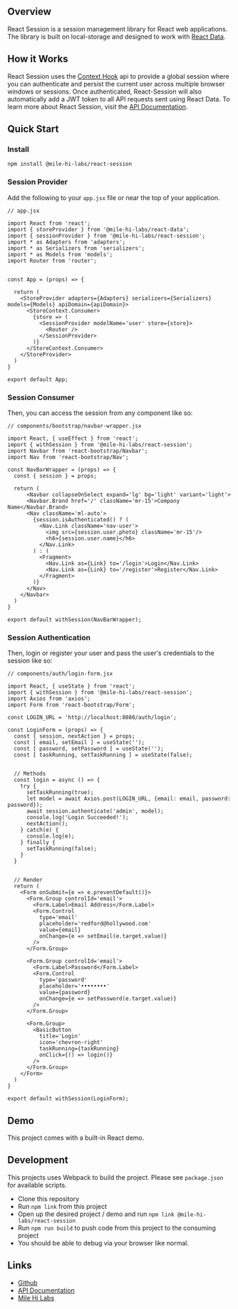 ## Overview
React Session is a session management library for React web applications. The library is built on local-storage and designed to work with [React Data](https://github.com/mile-hi-labs/react-data).


## How it Works
React Session uses the [Context Hook](https://reactjs.org/docs/context.html) api to provide a global session where you can authenticate and persist the current user across multiple browser windows or sessions. Once authenticated, React-Session will also automatically add a JWT token to all API requests sent using React Data. To learn more about React Session, visit the [API Documentation](https://app.gitbook.com/@mile-hi-labs/s/react-session/).


## Quick Start


### Install
`npm install @mile-hi-labs/react-session`


### Session Provider
Add the following to your `app.jsx` file or near the top of your application.

```
// app.jsx

import React from 'react';
import { storeProvider } from '@mile-hi-labs/react-data';
import { sessionProvider } from '@mile-hi-labs/react-session';
import * as Adapters from 'adapters';
import * as Serializers from 'serializers';
import * as Models from 'models';
import Router from 'router';


const App = (props) => {

  return (
    <StoreProvider adapters={Adapters} serializers={Serializers} models={Models} apiDomain={apiDomain}>
      <StoreContext.Consumer>
        {store => (
          <SessionProvider modelName='user' store={store}>
            <Router />
          </SessionProvider>
        )}
      </StoreContext.Consumer>
    </StoreProvider>
  )
}

export default App;
```

### Session Consumer
Then, you can access the session from any component like so:

```
// components/bootstrap/navbar-wrapper.jsx

import React, { useEffect } from 'react';
import { withSession } from '@mile-hi-labs/react-session';
import Navbar from 'react-bootstrap/Navbar';
import Nav from 'react-bootstrap/Nav';

const NavBarWrapper = (props) => {
  const { session } = props;

  return (
      <Navbar collapseOnSelect expand='lg' bg='light' variant='light'>
      <Navbar.Brand href='/' className='mr-15'>Company Name</Navbar.Brand>
      <Nav className='ml-auto'>
        {session.isAuthenticated() ? (
          <Nav.Link className='nav-user'>
            <img src={session.user.photo} className='mr-15'/>
            <h6>{session.user.name}</h6>
          </Nav.Link>
        ) : (
          <Fragment>
            <Nav.Link as={Link} to='/login'>Login</Nav.Link>
            <Nav.Link as={Link} to='/register'>Register</Nav.Link>
          </Fragment>
        )}
      </Nav>
    </Navbar>
  )
}

export default withSession(NavBarWrapper);
```

### Session Authentication
Then, login or register your user and pass the user's credentials to the session like so:

```
// components/auth/login-form.jsx

import React, { useState } from 'react';
import { withSession } from '@mile-hi-labs/react-session';
import Axios from 'axios';
import Form from 'react-bootstrap/Form';

const LOGIN_URL = 'http://localhost:8080/auth/login';

const LoginForm = (props) => {
  const { session, nextAction } = props;
  const [ email, setEmail ] = useState('');
  const [ password, setPassword ] = useState('');
  const [ taskRunning, setTaskRunning ] = useState(false);


  // Methods
  const login = async () => {
    try {
      setTaskRunning(true);
      let model = await Axios.post(LOGIN_URL, {email: email, password: password});
      await session.authenticate('admin', model);
      console.log('Login Succeeded!');
      nextAction();
    } catch(e) {
      console.log(e);
    } finally {
      setTaskRunning(false);
    }
  }


  // Render
  return (
    <Form onSubmit={e => e.preventDefault()}>
      <Form.Group controlId='email'>
        <Form.Label>Email Address</Form.Label>
        <Form.Control
          type='email'
          placeholder='redford@hollywood.com'
          value={email}
          onChange={e => setEmail(e.target.value)}
        />
      </Form.Group>

      <Form.Group controlId='email'>
        <Form.Label>Password</Form.Label>
        <Form.Control
          type='password'
          placeholder='••••••••'
          value={password}
          onChange={e => setPassword(e.target.value)}
        />
      </Form.Group>

      <Form.Group>
        <BasicButton
          title='Login'
          icon='chevron-right'
          taskRunning={taskRunning}
          onClick={() => login()}
        />
      </Form.Group>
    </Form>
  )
}

export default withSession(LoginForm);
```


## Demo
This project comes with a built-in React demo.


## Development
This projects uses Webpack to build the project. Please see `package.json` for available scripts.
- Clone this repository
- Run `npm link` from this project
- Open up the desired project / demo and run `npm link @mile-hi-labs/react-session`
- Run `npm run build` to push code from this project to the consuming project
- You should be able to debug via your browser like normal.


## Links
- [Github](https://github.com/mile-hi-labs/react-session)
- [API Documentation](https://app.gitbook.com/@mile-hi-labs/s/react-session/)
- [Mile Hi Labs](https://milehilabs.io)


